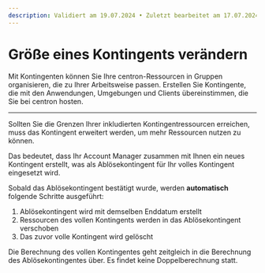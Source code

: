 ```yaml
---
description: Validiert am 19.07.2024 • Zuletzt bearbeitet am 17.07.2024
---
```


# Größe eines Kontingents verändern

Mit Kontingenten können Sie Ihre centron-Ressourcen in Gruppen organisieren, die zu Ihrer Arbeitsweise passen. Erstellen Sie Kontingente, die mit den Anwendungen, Umgebungen und Clients übereinstimmen, die Sie bei centron hosten.

***

Sollten Sie die Grenzen Ihrer inkludierten Kontingentressourcen erreichen, muss das Kontingent erweitert werden, um mehr Ressourcen nutzen zu können.

Das bedeutet, dass Ihr Account Manager zusammen mit Ihnen ein neues Kontingent erstellt, was als Ablösekontingent für Ihr volles Kontingent eingesetzt wird.

Sobald das Ablösekontingent bestätigt wurde, werden **automatisch** folgende Schritte ausgeführt:

1. Ablösekontingent wird mit demselben Enddatum erstellt
2. Ressourcen des vollen Kontingents werden in das Ablösekontingent verschoben
3. Das zuvor volle Kontingent wird gelöscht

Die Berechnung des vollen Kontingentes geht zeitgleich in die Berechnung des Ablösekontingentes über. Es findet keine Doppelberechnung statt.

